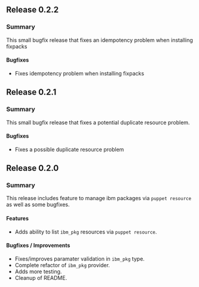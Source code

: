 ## Release 0.2.2
### Summary
This small bugfix release that fixes an idempotency problem when installing fixpacks

#### Bugfixes
- Fixes idempotency problem when installing fixpacks

## Release 0.2.1
### Summary
This small bugfix release that fixes a potential duplicate resource problem.

#### Bugfixes
- Fixes a possible duplicate resource problem

## Release 0.2.0
### Summary
This release includes feature to manage ibm packages via `puppet resource` as well as some bugfixes.

#### Features
- Adds ability to list `ibm_pkg` resources via `puppet resource`.

#### Bugfixes / Improvements
- Fixes/improves paramater validation in `ibm_pkg` type.
- Complete refactor of `ibm_pkg` provider.
- Adds more testing.
- Cleanup of README.
